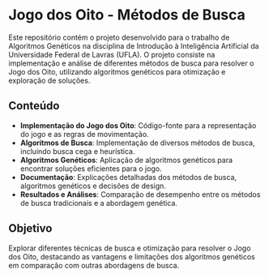 # Jogo dos Oito - Métodos de Busca

Este repositório contém o projeto desenvolvido para o trabalho de Algoritmos Genéticos na disciplina de Introdução à Inteligência Artificial da Universidade Federal de Lavras (UFLA). O projeto consiste na implementação e análise de diferentes métodos de busca para resolver o Jogo dos Oito, utilizando algoritmos genéticos para otimização e exploração de soluções.

## Conteúdo

- **Implementação do Jogo dos Oito**: Código-fonte para a representação do jogo e as regras de movimentação.
- **Algoritmos de Busca**: Implementação de diversos métodos de busca, incluindo busca cega e heurística.
- **Algoritmos Genéticos**: Aplicação de algoritmos genéticos para encontrar soluções eficientes para o jogo.
- **Documentação**: Explicações detalhadas dos métodos de busca, algoritmos genéticos e decisões de design.
- **Resultados e Análises**: Comparação de desempenho entre os métodos de busca tradicionais e a abordagem genética.

## Objetivo

Explorar diferentes técnicas de busca e otimização para resolver o Jogo dos Oito, destacando as vantagens e limitações dos algoritmos genéticos em comparação com outras abordagens de busca.
